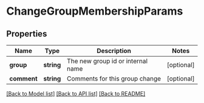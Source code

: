# ChangeGroupMembershipParams

## Properties
Name | Type | Description | Notes
------------ | ------------- | ------------- | -------------
**group** | **string** | The new group id or internal name | [optional] 
**comment** | **string** | Comments for this group change | [optional] 

[[Back to Model list]](../../README.md#documentation-for-models) [[Back to API list]](../../README.md#documentation-for-api-endpoints) [[Back to README]](../../README.md)

